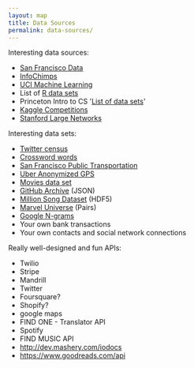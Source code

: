 ```yaml
---
layout: map
title: Data Sources
permalink: data-sources/
---
```


Interesting data sources:

* [San Francisco Data](https://data.sfgov.org/)
* [InfoChimps](http://www.infochimps.com/datasets)
* [UCI Machine Learning](http://archive.ics.uci.edu/ml/index.html)
* List of [R data sets](http://vincentarelbundock.github.io/Rdatasets/datasets.html)
* Princeton Intro to CS '[List of data sets](http://introcs.cs.princeton.edu/java/data/)'
* [Kaggle Competitions](http://www.kaggle.com/competitions)
* [Stanford Large Networks](http://snap.stanford.edu/data/index.html)

Interesting data sets:

* [Twitter census](http://www.infochimps.com/datasets/twitter-census-conversation-metrics-one-year-of-urls-hashtags-sm)
* [Crossword words](http://www.infochimps.com/datasets/word-list-100000-official-crossword-words-excel-readable)
* [San Francisco Public Transportation](https://github.com/swissnexSF/Urban-Data-Challenge/tree/master/public-transportation/san-francisco)
* [Uber Anonymized GPS](http://www.infochimps.com/datasets/uber-anonymized-gps-logs)
* [Movies data set](http://had.co.nz/data/movies/)
* [GitHub Archive](http://www.githubarchive.org/) (JSON)
* [Million Song Dataset](http://www.infochimps.com/datasets/the-million-song-dataset-10000-songs-subset) (HDF5)
* [Marvel Universe](http://www.infochimps.com/datasets/marvel-universe-social-graph) (Pairs)
* [Google N-grams](http://storage.googleapis.com/books/ngrams/books/datasetsv2.html)
* Your own bank transactions
* Your own contacts and social network connections

Really well-designed and fun APIs:

* Twilio
* Stripe
* Mandrill
* Twitter
* Foursquare?
* Shopify?
* google maps
* FIND ONE - Translator API
* Spotify
* FIND MUSIC API
* http://dev.mashery.com/iodocs
* https://www.goodreads.com/api
